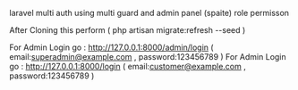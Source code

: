 laravel multi auth using multi guard and admin panel (spaite) role permisson

After Cloning this perform ( php artisan migrate:refresh --seed )

For Admin Login go : http://127.0.0.1:8000/admin/login ( email:superadmin@example.com , password:123456789 )
For Admin Login go : http://127.0.0.1:8000/login ( email:customer@example.com , password:123456789 )

